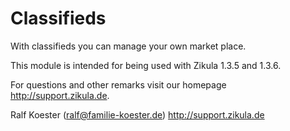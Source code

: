 Classifieds
===========================

With classifieds you can manage your own market place.

This module is intended for being used with Zikula 1.3.5 and 1.3.6.

For questions and other remarks visit our homepage http://support.zikula.de.

Ralf Koester (ralf@familie-koester.de)
http://support.zikula.de
